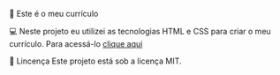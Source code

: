 🚀 Este é o meu currículo

💻 Neste projeto eu utilizei as tecnologias HTML e CSS para criar o meu currículo. Para acessá-lo <a href= "https://dev-safyra.github.io/Curriculo/" target= "_blank"> clique aqui </a>

📝 Lincença Este projeto está sob a licença MIT.